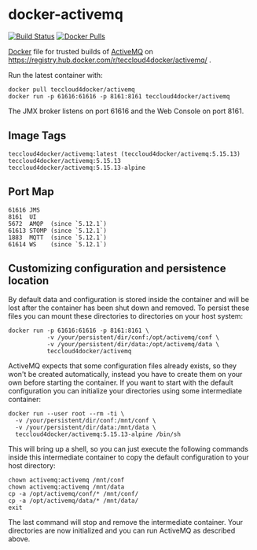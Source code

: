 docker-activemq
===============

[![Build Status](https://travis-ci.org/tec-cloud/docker-activemq.svg?branch=master)](https://travis-ci.org/tec-cloud/docker-activemq)
[![Docker Pulls](https://img.shields.io/docker/pulls/teccloud4docker/activemq.svg?maxAge=2592000)](https://hub.docker.com/r/teccloud4docker/activemq/)

[Docker](https://www.docker.io/) file for trusted builds of [ActiveMQ](http://activemq.apache.org/) on https://registry.hub.docker.com/r/teccloud4docker/activemq/ .

Run the latest container with:

    docker pull teccloud4docker/activemq
    docker run -p 61616:61616 -p 8161:8161 teccloud4docker/activemq

The JMX broker listens on port 61616 and the Web Console on port 8161.

Image Tags
----------

    teccloud4docker/activemq:latest (teccloud4docker/activemq:5.15.13)
    teccloud4docker/activemq:5.15.13
    teccloud4docker/activemq:5.15.13-alpine

Port Map
--------

    61616 JMS
    8161  UI
    5672  AMQP  (since `5.12.1`)
    61613 STOMP (since `5.12.1`)
    1883  MQTT  (since `5.12.1`)
    61614 WS    (since `5.12.1`)

Customizing configuration and persistence location
--------------------------------------------------
By default data and configuration is stored inside the container and will be
lost after the container has been shut down and removed. To persist these
files you can mount these directories to directories on your host system:

    docker run -p 61616:61616 -p 8161:8161 \
               -v /your/persistent/dir/conf:/opt/activemq/conf \
               -v /your/persistent/dir/data:/opt/activemq/data \
               teccloud4docker/activemq

ActiveMQ expects that some configuration files already exists, so they won't be
created automatically, instead you have to create them on your own before
starting the container. If you want to start with the default configuration you
can initialize your directories using some intermediate container:

    docker run --user root --rm -ti \
      -v /your/persistent/dir/conf:/mnt/conf \
      -v /your/persistent/dir/data:/mnt/data \
      teccloud4docker/activemq:5.15.13-alpine /bin/sh

This will bring up a shell, so you can just execute the following commands
inside this intermediate container to copy the default configuration to your
host directory:

    chown activemq:activemq /mnt/conf
    chown activemq:activemq /mnt/data
    cp -a /opt/activemq/conf/* /mnt/conf/
    cp -a /opt/activemq/data/* /mnt/data/
    exit

The last command will stop and remove the intermediate container. Your
directories are now initialized and you can run ActiveMQ as described above.

